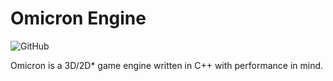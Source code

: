 # Omicron Engine

![GitHub](https://img.shields.io/github/license/RaidTheWeb/omicron)

Omicron is a 3D/2D* game engine written in C++ with performance in mind.
